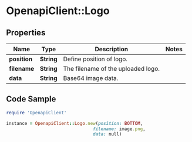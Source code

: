 # OpenapiClient::Logo

## Properties

Name | Type | Description | Notes
------------ | ------------- | ------------- | -------------
**position** | **String** | Define position of logo. | 
**filename** | **String** | The filename of the uploaded logo. | 
**data** | **String** | Base64 image data. | 

## Code Sample

```ruby
require 'OpenapiClient'

instance = OpenapiClient::Logo.new(position: BOTTOM,
                                 filename: image.png,
                                 data: null)
```


